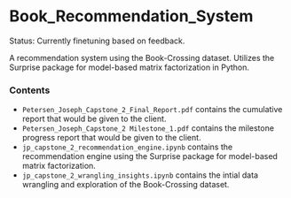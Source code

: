 # Book_Recommendation_System

Status: Currently finetuning based on feedback.

A recommendation system using the Book-Crossing dataset. Utilizes the Surprise package for model-based matrix factorization in Python.

### Contents
- `Petersen_Joseph_Capstone_2_Final_Report.pdf` contains the cumulative report that would be given to the client.
- `Petersen_Joseph_Capstone_2 Milestone_1.pdf` contains the milestone progress report that would be given to the client.
- `jp_capstone_2_recommendation_engine.ipynb` contains the recommendation engine using the Surprise package for model-based matrix factorization.
- `jp_capstone_2_wrangling_insights.ipynb` contains the intial data wrangling and exploration of the Book-Crossing dataset.

